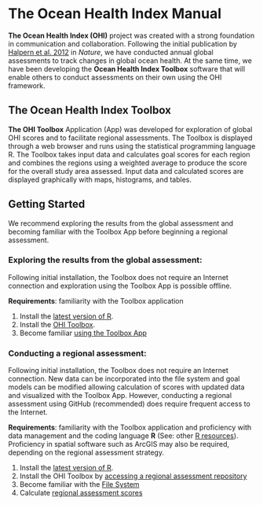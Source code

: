 # The Ocean Health Index Manual
  
**The Ocean Health Index (OHI)** project was created with a strong foundation in communication and collaboration. Following the initial publication by [Halpern et al. 2012](http://www.nature.com/nature/journal/v488/n7413/abs/nature11397.html) in *Nature*, we have conducted annual global assessments to track changes in global ocean health. At the same time, we have been developing the **Ocean Health Index Toolbox** software that will enable others to conduct assessments on their own using the OHI framework.


## The Ocean Health Index Toolbox 
**The OHI Toolbox** Application (App) was developed for exploration of global OHI scores and to facilitate regional assessments. The Toolbox is displayed through a web browser and runs using the statistical programming language R. The Toolbox takes input data and calculates goal scores for each region and combines the regions using a weighted average to produce the score for the overall study area assessed. Input data and calculated scores are displayed graphically with maps, histograms, and tables.

## Getting Started
  
We recommend exploring the results from the global assessment and becoming familiar with the Toolbox App before beginning a regional assessment.  
  
### Exploring the results from the global assessment:

Following initial installation, the Toolbox does not require an Internet connection and exploration using the Toolbox App is possible offline. 

**Requirements**: familiarity with the Toolbox application

1. Install the [latest version of R](http://cran.r-project.org/).
2. Install the [OHI Toolbox](http://ohi-science.org/pages/install.html).
3. Become familiar [using the Toolbox App](https://github.com/OHI-Science/ohimanual/blob/master/tutorials/toolbox_manual/using_the_ohi_toolbox_app.md#the-ocean-health-index-toolbox-manual)

### Conducting a regional assessment:

Following initial installation, the Toolbox does not require an Internet connection. New data can be incorporated into the file system and goal models can be modified allowing calculation of scores with updated data and visualized with the Toolbox App. However, conducting a regional assessment using GitHub (recommended) does require frequent access to the Internet.

**Requirements**: familiarity with the Toolbox application and proficiency with data management and the coding language **R** (See: other [R resources](http://ohi-science.org/pages/learning_r.html)). Proficiency in spatial software such as ArcGIS may also be required, depending on the regional assessment strategy. 

1. Install the [latest version of R](http://cran.r-project.org/).
2. Install the OHI Toolbox by [accessing a regional assessment repository](https://github.com/OHI-Science/ohimanual/blob/master/tutorials/accessing_a_repo/accessing_a_repo.md#accessing-github-repositories)
3. Become familiar with the [File System](https://github.com/OHI-Science/ohimanual/blob/master/tutorials/toolbox_manual/file_system.md#the-ocean-health-index-toolbox-manual)
4. Calculate [regional assessment scores](https://github.com/OHI-Science/ohimanual/blob/master/tutorials/toolbox_manual/calculate_regional_assessment_score.md#calculate-regional-assessment-scores)
